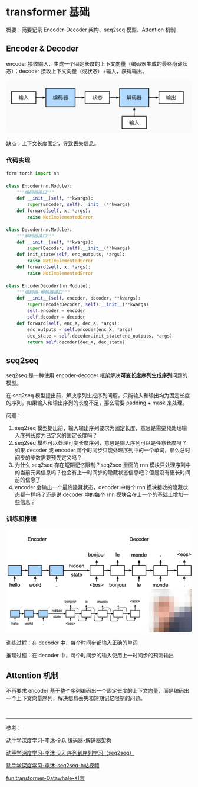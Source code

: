 # transformer 基础

概要：简要记录 Encoder-Decoder 架构、seq2seq 模型、Attention 机制

## Encoder & Decoder

encoder 接收输入，生成一个固定长度的上下文向量（编码器生成的最终隐藏状态）；decoder 接收上下文向量（或状态）+输入，获得输出。

![编码器-解码器架构](https://raw.githubusercontent.com/InTheFuture7/attachment/main/202502121047415.png)

缺点：上下文长度固定，导致丢失信息。

### 代码实现

``` python
form torch import nn

class Encoder(nn.Module):
    """编码器接口"""
    def __init__(self, **kwargs):
        super(Encoder, self).__init__(**kwargs)
    def forward(self, x, *args):
        raise NotImplementedError

class Decoder(nn.Module):
    """解码器接口"""
    def __init__(self, **kwargs):
        super(Decoder, self).__init__(**kwargs)
    def init_state(self, enc_outputs, *args):
        raise NotImplementedError
    def forward(self, x, *args):
        raise NotImplementedError

class EncoderDecoder(nn.Module):
    """编码器-解码器接口"""
    def __init__(self, encoder, decoder, **kwargs):
        super(EncoderDecoder, self).__init__(**kwargs)
        self.encoder = encoder
        self.decoder = decoder
    def forward(self, enc_X, dec_X, *args):
        enc_outputs = self.encoder(enc_X, *args)
        dec_state = self.decoder.init_state(enc_outputs, *args)
        return self.decoder(dec_X, dec_state)
```

## seq2seq

seq2seq 是一种使用 encoder-decoder 框架解决**可变长度序列生成序列**问题的模型。

在 seq2seq 模型提出前，解决序列生成序列问题，只能输入和输出均为固定长度的序列。如果输入和输出序列的长度不足，那么需要 padding + mask 来处理。

问题：

1. seq2seq 模型提出前，输入输出序列要求为固定长度，意思是需要预处理输入序列长度为已定义的固定长度吗？
2. seq2seq 模型可以处理可变长度序列，意思是输入序列可以是任意长度吗？如果 decoder 或 encoder 每个时间步只能处理序列中的一个单词，那么总时间步的步数需要预先定义吗？
3. 为什么 seq2seq 存在短期记忆限制？seq2seq 里面的 rnn 模块只处理序列中的当前元素信息吗？也会有上一时间步的隐藏状态信息吧？但是没有更长时间前的信息了
4. encoder 会输出一个最终隐藏状态，decoder 中每个 rnn 模块接收的隐藏状态都一样吗？还是说 decoder 中的每个 rnn 模块会在上一个的基础上增加一些信息？

### 训练和推理

![](https://raw.githubusercontent.com/InTheFuture7/attachment/main/202502121101132.png)

训练过程：在 decoder 中，每个时间步都输入正确的单词

推理过程：在 decoder 中，每个时间步的输入使用上一时间步的预测输出

## Attention 机制

不再要求 encoder 基于整个序列编码出一个固定长度的上下文向量，而是编码出一个上下文向量序列，解决信息丢失和短期记忆限制的问题。

<br>

---

参考：

[动手学深度学习-李沐-9.6. 编码器-解码器架构](https://zh-v2.d2l.ai/chapter_recurrent-modern/seq2seq.html)

[动手学深度学习-李沐-9.7. 序列到序列学习（seq2seq）](https://zh-v2.d2l.ai/chapter_recurrent-modern/seq2seq.html)

[动手学深度学习-李沐-seq2seq-b站视频](https://www.bilibili.com/video/BV16g411L7FG)

[fun transformer-Datawhale-引言](https://www.datawhale.cn/learn/content/87/3069)